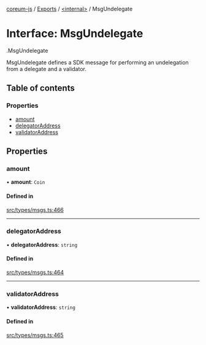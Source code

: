 [coreum-js](../README.md) / [Exports](../modules.md) / [<internal\>](../modules/internal_.md) / MsgUndelegate

# Interface: MsgUndelegate

[<internal>](../modules/internal_.md).MsgUndelegate

MsgUndelegate defines a SDK message for performing an undelegation from a
delegate and a validator.

## Table of contents

### Properties

- [amount](internal_.MsgUndelegate.md#amount)
- [delegatorAddress](internal_.MsgUndelegate.md#delegatoraddress)
- [validatorAddress](internal_.MsgUndelegate.md#validatoraddress)

## Properties

### amount

• **amount**: `Coin`

#### Defined in

[src/types/msgs.ts:466](https://github.com/PyramydLabs/coreum-js/blob/1b17c7f/src/types/msgs.ts#L466)

___

### delegatorAddress

• **delegatorAddress**: `string`

#### Defined in

[src/types/msgs.ts:464](https://github.com/PyramydLabs/coreum-js/blob/1b17c7f/src/types/msgs.ts#L464)

___

### validatorAddress

• **validatorAddress**: `string`

#### Defined in

[src/types/msgs.ts:465](https://github.com/PyramydLabs/coreum-js/blob/1b17c7f/src/types/msgs.ts#L465)
